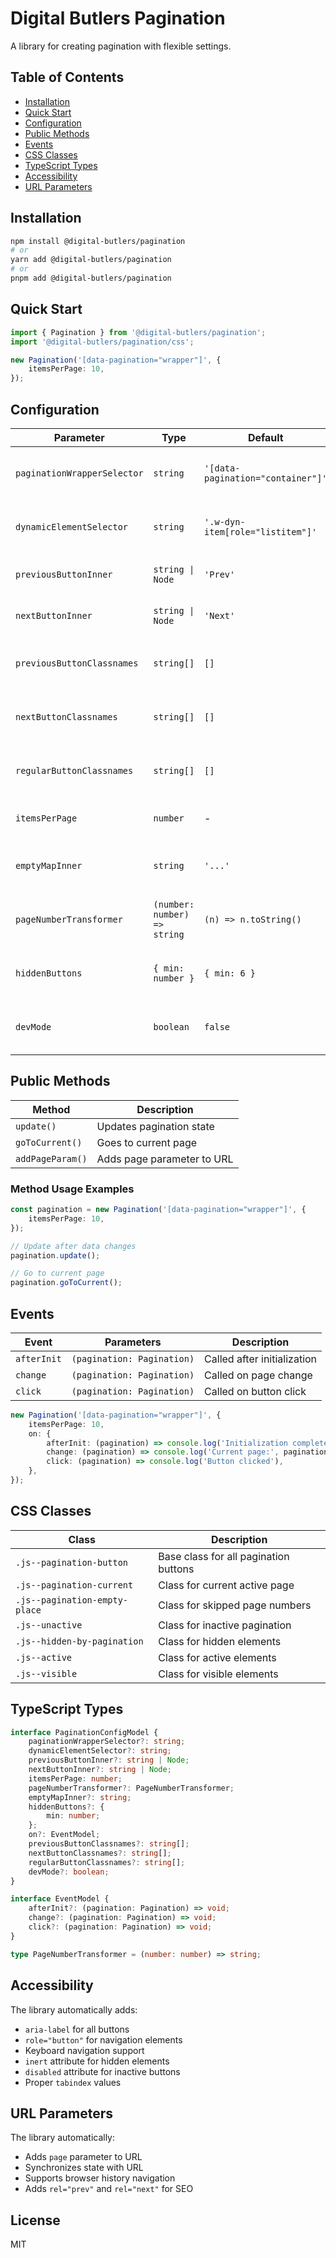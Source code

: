 # Digital Butlers Pagination

A library for creating pagination with flexible settings.

## Table of Contents

- [Installation](#installation)
- [Quick Start](#quick-start)
- [Configuration](#configuration)
- [Public Methods](#public-methods)
- [Events](#events)
- [CSS Classes](#css-classes)
- [TypeScript Types](#typescript-types)
- [Accessibility](#accessibility)
- [URL Parameters](#url-parameters)

## Installation

```bash
npm install @digital-butlers/pagination
# or
yarn add @digital-butlers/pagination
# or
pnpm add @digital-butlers/pagination
```

## Quick Start

```typescript
import { Pagination } from '@digital-butlers/pagination';
import '@digital-butlers/pagination/css';

new Pagination('[data-pagination="wrapper"]', {
	itemsPerPage: 10,
});
```

## Configuration

| Parameter                   | Type                         | Default                           | Description                               |
| --------------------------- | ---------------------------- | --------------------------------- | ----------------------------------------- |
| `paginationWrapperSelector` | `string`                     | `'[data-pagination="container"]'` | CSS selector for pagination container     |
| `dynamicElementSelector`    | `string`                     | `'.w-dyn-item[role="listitem"]'`  | CSS selector for paginated elements       |
| `previousButtonInner`       | `string \| Node`             | `'Prev'`                          | Content for "Previous" button             |
| `nextButtonInner`           | `string \| Node`             | `'Next'`                          | Content for "Next" button                 |
| `previousButtonClassnames`  | `string[]`                   | `[]`                              | Additional classes for "Previous" button  |
| `nextButtonClassnames`      | `string[]`                   | `[]`                              | Additional classes for "Next" button      |
| `regularButtonClassnames`   | `string[]`                   | `[]`                              | Additional classes for number buttons     |
| `itemsPerPage`              | `number`                     | -                                 | Number of items per page                  |
| `emptyMapInner`             | `string`                     | `'...'`                           | Text for skipped page numbers             |
| `pageNumberTransformer`     | `(number: number) => string` | `(n) => n.toString()`             | Function to transform page numbers        |
| `hiddenButtons`             | `{ min: number }`            | `{ min: 6 }`                      | Minimum number of visible buttons         |
| `devMode`                   | `boolean`                    | `false`                           | Development mode with additional warnings |

## Public Methods

| Method           | Description                |
| ---------------- | -------------------------- |
| `update()`       | Updates pagination state   |
| `goToCurrent()`  | Goes to current page       |
| `addPageParam()` | Adds page parameter to URL |

### Method Usage Examples

```typescript
const pagination = new Pagination('[data-pagination="wrapper"]', {
	itemsPerPage: 10,
});

// Update after data changes
pagination.update();

// Go to current page
pagination.goToCurrent();
```

## Events

| Event       | Parameters                 | Description                 |
| ----------- | -------------------------- | --------------------------- |
| `afterInit` | `(pagination: Pagination)` | Called after initialization |
| `change`    | `(pagination: Pagination)` | Called on page change       |
| `click`     | `(pagination: Pagination)` | Called on button click      |

```typescript
new Pagination('[data-pagination="wrapper"]', {
	itemsPerPage: 10,
	on: {
		afterInit: (pagination) => console.log('Initialization completed'),
		change: (pagination) => console.log('Current page:', pagination.currentPage),
		click: (pagination) => console.log('Button clicked'),
	},
});
```

## CSS Classes

| Class                         | Description                           |
| ----------------------------- | ------------------------------------- |
| `.js--pagination-button`      | Base class for all pagination buttons |
| `.js--pagination-current`     | Class for current active page         |
| `.js--pagination-empty-place` | Class for skipped page numbers        |
| `.js--unactive`               | Class for inactive pagination         |
| `.js--hidden-by-pagination`   | Class for hidden elements             |
| `.js--active`                 | Class for active elements             |
| `.js--visible`                | Class for visible elements            |

## TypeScript Types

```typescript
interface PaginationConfigModel {
	paginationWrapperSelector?: string;
	dynamicElementSelector?: string;
	previousButtonInner?: string | Node;
	nextButtonInner?: string | Node;
	itemsPerPage: number;
	pageNumberTransformer?: PageNumberTransformer;
	emptyMapInner?: string;
	hiddenButtons?: {
		min: number;
	};
	on?: EventModel;
	previousButtonClassnames?: string[];
	nextButtonClassnames?: string[];
	regularButtonClassnames?: string[];
	devMode?: boolean;
}

interface EventModel {
	afterInit?: (pagination: Pagination) => void;
	change?: (pagination: Pagination) => void;
	click?: (pagination: Pagination) => void;
}

type PageNumberTransformer = (number: number) => string;
```

## Accessibility

The library automatically adds:

- `aria-label` for all buttons
- `role="button"` for navigation elements
- Keyboard navigation support
- `inert` attribute for hidden elements
- `disabled` attribute for inactive buttons
- Proper `tabindex` values

## URL Parameters

The library automatically:

- Adds `page` parameter to URL
- Synchronizes state with URL
- Supports browser history navigation
- Adds `rel="prev"` and `rel="next"` for SEO

## License

MIT
